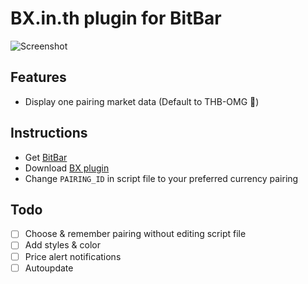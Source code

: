 # BX.in.th plugin for BitBar

![Screenshot](https://i.imgur.com/k7j1Fqv.png)

## Features
- Display one pairing market data (Default to THB-OMG 🚀)

## Instructions
- Get [BitBar](https://getbitbar.com)
- Download [BX plugin](bitbar://openPlugin?title=BX&src=https://github.com/narze/bitbar-bx/raw/master/bx_in_th.15s.rb)
- Change `PAIRING_ID` in script file to your preferred currency pairing

## Todo
- [ ] Choose & remember pairing without editing script file
- [ ] Add styles & color
- [ ] Price alert notifications
- [ ] Autoupdate

